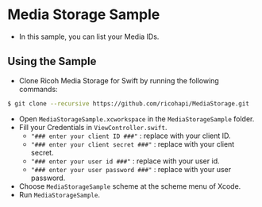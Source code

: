 # Media Storage Sample
* In this sample, you can list your Media IDs.

## Using the Sample
* Clone Ricoh Media Storage for Swift by running the following commands:
```sh
$ git clone --recursive https://github.com/ricohapi/MediaStorage.git
```
* Open `MediaStorageSample.xcworkspace` in the `MediaStorageSample` folder.
* Fill your Credentials in `ViewController.swift`.
    * `"### enter your client ID ###"` : replace with your client ID.
    * `"### enter your client secret ###"` : replace with your client secret.
    * `"### enter your user id ###"` : replace with your user id.
    * `"### enter your user password ###"` : replace with your user password.
* Choose `MediaStorageSample` scheme at the scheme menu of Xcode.
* Run `MediaStorageSample`.
